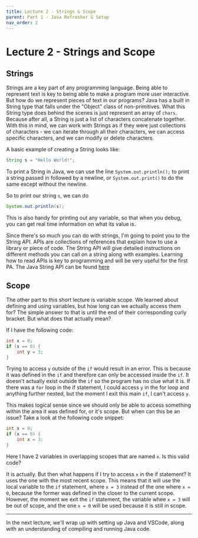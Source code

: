 ```yaml
---
title: Lecture 2 - Strings & Scope
parent: Part 1 - Java Refresher & Setup
nav_order: 2
---
```


# Lecture 2 - Strings and Scope

## Strings

Strings are a key part of any programming language. Being able to represent text is key to being able to make a program more user interactive. But how do we represent pieces of text in our programs? Java has a built in String type that falls under the "Object" class of non-primitives. What this String type does behind the scenes is just represent an array of `chars`. Because after all, a String is just a list of characters concatenate together. With this in mind, we can work with Strings as if they were just collections of characters - we can iterate through all their characters, we can access specific characters, and we can modify or delete characters.

A basic example of creating a String looks like:

```java
String s = "Hello World!";
```

To print a String in Java, we can use the line `System.out.println();` to print a string passed in followed by a newline, or `System.out.print()` to do the same except without the newline.

So to print our string `s`, we can do

```java
System.out.println(s);
```

This is also handy for printing out any variable, so that when you debug, you can get real time information on what its value is.

Since there's so much you can do with strings, I'm going to point you to the String API. APIs are collections of references that explain how to use a library or piece of code. The String     API will give detailed instructions on different methods you can call on a string along with examples. Learning how to read APIs is key to programming and will be very useful for the first PA. The Java String API can be found [here](https://docs.oracle.com/en/java/javase/11/docs/api/java.base/java/lang/String.html)

## Scope

The other part to this short lecture is variable scope. We learned about defining and using variables, but how long can we actually access them for? The simple answer to that is until the end of their corresponding curly bracket. But what does that actually mean?

If I have the following code:

```java
int x = 0;
if (x == 0) {
    int y = 3;
}
```

Trying to access `y` outside of the `if` would result in an error. This is because it was defined in the `if` and therefore can only be accessed inside the `if`. It doesn't actually exist outside the `if` so the program has no clue what it is. If there was a `for` loop in the if statement, I could access `y` in the for loop and anything further nested, but the moment I exit this main `if`, I can't access `y`.

This makes logical sense since we should only be able to access something within the area it was defined for, or it's scope. But when can this be an issue? Take a look at the following code snippet:

```java
int x = 0;
if (x == 0) {
    int x = 3;
}
```

Here I have 2 variables in overlapping scopes that are named `x`. Is this valid code?

It is actually. But then what happens if I try to access `x` in the if statement? It uses the one with the most recent scope. This means that it will use the local variable to the `if` statement, where `x = 3` instead of the one where `x = 0`, because the former was defined in the closer to the current scope. However, the moment we exit the `if` statement, the variable whee `x = 3` will be out of scope, and the one `x = 0` will be used because it is still in scope.

***

In the next lecture, we'll wrap up with setting up Java and VSCode, along with an understanding of compiling and running Java code.
